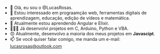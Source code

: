 - 👋 Olá, eu sou o @LucasRosas.
- 👀 Estou interessado em prograamção web, ferramentas digitais de aprendizagem, educação, edição de vídeos e matemática.
- 🌱 Atualmente estou aprendendo Angular e Elixir.
- 👨🏾‍💻 Já desenvolvi projetos em C, Arduino, Python e VBA.
- 😍 Atualmente, desenvolvo a maioria dos meus projetos em **Javascipt**. 
- 📫 Se você quiser falar comigo, me manda um e-mail: lucasrosas@outlook.com
